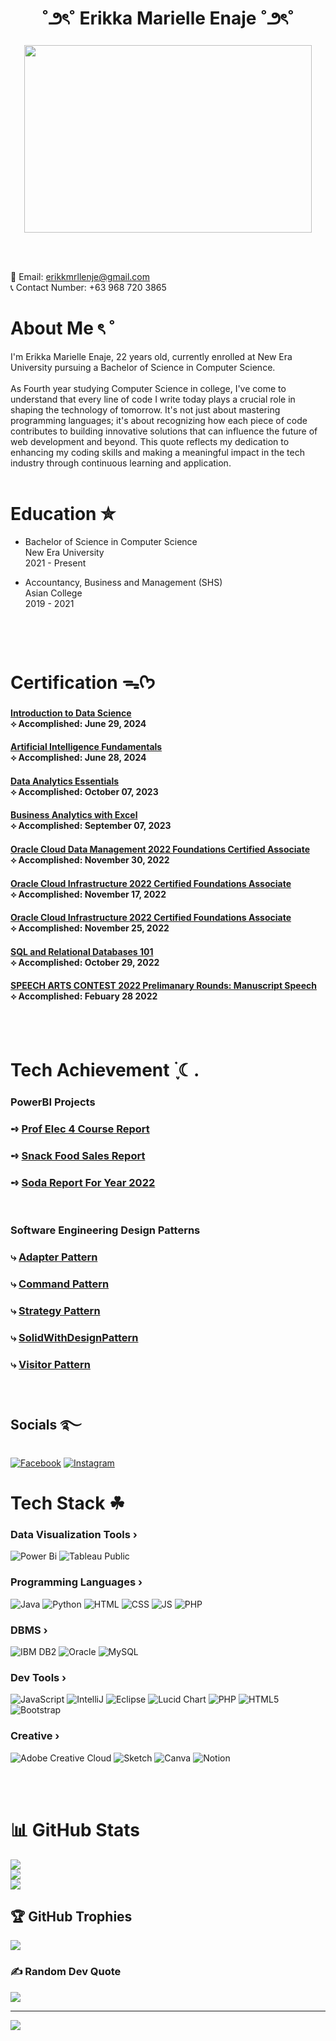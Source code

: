 <h1 align = "center"> ˚౨ৎ˚ Erikka Marielle Enaje ˚౨ৎ˚ </h1>

<p align="center">
  <img width="460" height="300" src="![resized-image-Promo](https://github.com/user-attachments/assets/a36e7efb-2e9e-4579-b415-08f053f4aae6)">
</p>

<br><br>

📩 Email: erikkmrllenje@gmail.com<br>
📞 Contact Number: +63 968 720 3865<br>

# About Me ৎ ˚
I'm Erikka Marielle Enaje, 22 years old, currently enrolled at New Era University pursuing a Bachelor of Science in Computer Science. <br><br>As Fourth year studying Computer Science in college, I've come to understand that every line of code I write today plays a crucial role in shaping the technology of tomorrow. It's not just about mastering programming languages; it's about recognizing how each piece of code contributes to building innovative solutions that can influence the future of web development and beyond. This quote reflects my dedication to enhancing my coding skills and making a meaningful impact in the tech industry through continuous learning and application.<br><br>

# Education ✮
- Bachelor of Science in Computer Science<br>
New Era University<br>
2021 - Present

- Accountancy, Business and Management (SHS)<br>
Asian College<br>
2019 - 2021

<br><br>

# Certification ᯓᡣ𐭩
<h4 align=""><a href ="https://drive.google.com/file/d/1v0xdaoWnxrGUpzxQqydPtHXJxnfOZR88/view?usp=sharing">Introduction to Data Science</a><br> ⟡ Accomplished: June 29, 2024</h4>

<h4 align=""><a href ="https://drive.google.com/file/d/1lcW9Fmyp-Ar80ez-59_OJ-Vg4ClRapSm/view?usp=sharing">Artificial Intelligence Fundamentals</a><br> ⟡ Accomplished: June 28, 2024</h4>

<h4 align=""><a href ="https://drive.google.com/file/d/1-nNhEQhQqFIE9kwAZ0U_wAfNQRjSaRwE/view?usp=sharing">Data Analytics Essentials</a><br> ⟡ Accomplished: October 07, 2023</h4>

<h4 align=""><a href ="https://drive.google.com/file/d/1DP6kDOVRapIoeNfnk4SMFVBYtKcH6_h_/view?usp=sharing">Business Analytics with Excel</a><br> ⟡ Accomplished: September 07, 2023</h4>

<h4 align=""><a href ="https://catalog-education.oracle.com/pls/certview/sharebadge?id=6910FE01F34A2373BD3EC574722DBBF6428C364A543828653AAAA6C2E106BE7C">Oracle Cloud Data Management 2022 Foundations Certified Associate</a><br> ⟡ Accomplished: November 30, 2022</h4>

<h4 align=""><a href ="https://catalog-education.oracle.com/pls/certview/sharebadge?id=8462A913D7A61E9CD1B1C87FCDE7D32270B692DE45747DE7AEF341051EB2235C&fbclid=IwAR32v9mkOHvDqjosZ-bqBviIH8TBWsMfGGQR9lv_ift7sxYM5Y2aDs0En7A">Oracle Cloud Infrastructure 2022 Certified Foundations Associate</a><br> ⟡ Accomplished: November 17, 2022</h4>

<h4 align=""><a href ="https://drive.google.com/file/d/1AqjIB1iU7_W1Hfqzmh0ctvFdL0gOM-cF/view?usp=sharing">Oracle Cloud Infrastructure 2022 Certified Foundations Associate</a><br> ⟡ Accomplished: November 25, 2022</h4>


<h4 align=""><a href ="https://drive.google.com/file/d/19R_CmhkfzAzgS6iH29LEje7K85uX9rTZ/view?usp=sharing">SQL and Relational Databases 101</a><br> ⟡ Accomplished: October 29, 2022</h4>

<h4 align=""><a href ="https://drive.google.com/file/d/1mpaxVzkyAO5BBXOoGgLi_XgtdCeuzRJz/view?usp=sharing">SPEECH ARTS CONTEST 2022 Prelimanary Rounds: Manuscript Speech</a><br> ⟡ Accomplished: Febuary 28 2022</h4>

<br><br>

# Tech Achievement ࣪ ִֶָ☾.
### PowerBI Projects
### ➺ [Prof Elec 4 Course Report](https://app.powerbi.com/view?r=eyJrIjoiZjhjNzRhZGUtMzMwYi00OTBjLTk1NGMtZDAwZGEzMmIzNTI2IiwidCI6IjE4YmE2ZDIxLTdhYmItNDIwNS1hMGQwLTQ4ZmVjNzQ0ZmZkNiIsImMiOjEwfQ%3D%3D)
### ➺ [Snack Food Sales Report](https://app.powerbi.com/view?r=eyJrIjoiZGU0ZTI0YTEtM2JiZi00MzA4LWI5YjEtZDg2YmQ0Nzc0NDg4IiwidCI6IjE4YmE2ZDIxLTdhYmItNDIwNS1hMGQwLTQ4ZmVjNzQ0ZmZkNiIsImMiOjEwfQ%3D%3D)
### ➺ [Soda Report For Year 2022](https://app.powerbi.com/view?r=eyJrIjoiMTZhNGQ1ZmEtNjU4NC00ZjEyLThiZWUtNzFkM2QyOTUyYzYwIiwidCI6IjE4YmE2ZDIxLTdhYmItNDIwNS1hMGQwLTQ4ZmVjNzQ0ZmZkNiIsImMiOjEwfQ%3D%3D)

<br>

### Software Engineering Design Patterns 
### ⤷ [Adapter Pattern](https://github.com/ErikkaEnaje/adapterPattern.git)
### ⤷ [Command Pattern](https://github.com/ErikkaEnaje/commandPattern.git)
### ⤷ [Strategy Pattern](https://github.com/ErikkaEnaje/StrategyPattern.git)
### ⤷ [SolidWithDesignPattern](https://github.com/ErikkaEnaje/SolidWithDesignPattern.git)
### ⤷ [Visitor Pattern](https://github.com/ErikkaEnaje/VisitorPattern2.git)

<br>

## Socials ࿐
[![Facebook](https://img.shields.io/badge/Facebook-%231877F2.svg?logo=Facebook&logoColor=white)](https://facebook.com/https://www.facebook.com/ekkmrllenje) [![Instagram](https://img.shields.io/badge/Instagram-%23E4405F.svg?logo=Instagram&logoColor=white)](https://instagram.com/https://www.instagram.com/dulcexlatte/) 

# Tech Stack ☘︎
###  Data Visualization Tools ›
![Power Bi](https://img.shields.io/badge/power_bi_desktop-F2C811?style=for-the-badge&logo=powerbi&logoColor=black)
![Tableau Public](https://img.shields.io/badge/Tableau_Public-blue?style=for-the-badge)


### Programming Languages ›
![Java](https://img.shields.io/badge/java-%23ED8B00.svg?style=for-the-badge&logo=openjdk&logoColor=white)
![Python](https://img.shields.io/badge/Python-%23363534?style=for-the-badge)
![HTML](https://img.shields.io/badge/HTML-orange?style=for-the-badge)
![CSS](https://img.shields.io/badge/CSS-blue?style=for-the-badge)
![JS](https://img.shields.io/badge/JavaScript-yellow?style=for-the-badge&logoColor=%23000000)
![PHP](https://img.shields.io/badge/PHP-%2348568a?style=for-the-badge&logoColor=%23000000)

### DBMS ›
![IBM DB2](https://img.shields.io/badge/IBM_DB2-Green?style=for-the-badge)
![Oracle](https://img.shields.io/badge/Oracle-F80000?style=for-the-badge&logo=oracle&logoColor=white)
![MySQL](https://img.shields.io/badge/mysql-4479A1.svg?style=for-the-badge&logo=mysql&logoColor=white)

### Dev Tools ›
![JavaScript](https://img.shields.io/badge/javascript-%23323330.svg?style=for-the-badge&logo=javascript&logoColor=%23F7DF1E)
![IntelliJ](https://img.shields.io/badge/IntelliJ-%233d3c3b?style=for-the-badge)
![Eclipse](https://img.shields.io/badge/Eclipse-%232b5669?style=for-the-badge)
![Lucid Chart](https://img.shields.io/badge/Lucid_Chart-%23ad632a?style=for-the-badge)
![PHP](https://img.shields.io/badge/php-%23777BB4.svg?style=for-the-badge&logo=php&logoColor=white)
![HTML5](https://img.shields.io/badge/html5-%23E34F26.svg?style=for-the-badge&logo=html5&logoColor=white)
![Bootstrap](https://img.shields.io/badge/bootstrap-%238511FA.svg?style=for-the-badge&logo=bootstrap&logoColor=white)

### Creative ›
![Adobe Creative Cloud](https://img.shields.io/badge/Adobe%20Creative%20Cloud-DA1F26.svg?style=for-the-badge&logo=Adobe%20Creative%20Cloud&logoColor=white) 
![Sketch](https://img.shields.io/badge/Sketch-FFB387?style=for-the-badge&logo=sketch&logoColor=black)
![Canva](https://img.shields.io/badge/Canva-%2300C4CC.svg?style=for-the-badge&logo=Canva&logoColor=white)
![Notion](https://img.shields.io/badge/Notion-%23000000.svg?style=for-the-badge&logo=notion&logoColor=white) 

<br><br>

# 📊 GitHub Stats
![](https://github-readme-stats.vercel.app/api?username=ErikkaEnaje&theme=dark&hide_border=false&include_all_commits=false&count_private=false)<br/>
![](https://github-readme-streak-stats.herokuapp.com/?user=ErikkaEnaje&theme=dark&hide_border=false)<br/>
![](https://github-readme-stats.vercel.app/api/top-langs/?username=ErikkaEnaje&theme=dark&hide_border=false&include_all_commits=false&count_private=false&layout=compact)

## 🏆 GitHub Trophies
![](https://github-profile-trophy.vercel.app/?username=ErikkaEnaje&theme=radical&no-frame=false&no-bg=false&margin-w=4)

### ✍️ Random Dev Quote
![](https://quotes-github-readme.vercel.app/api?type=horizontal&theme=tokyonight)

---
[![](https://visitcount.itsvg.in/api?id=ErikkaEnaje&icon=9&color=5)](https://visitcount.itsvg.in)

<!-- Proudly created with GPRM ( https://gprm.itsvg.in ) -->

